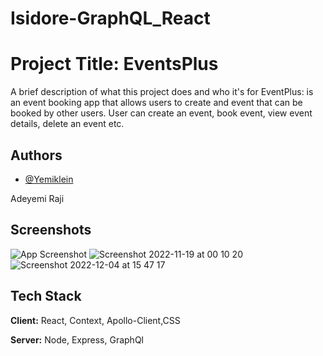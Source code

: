 # Isidore-GraphQL_React

# Project Title: EventsPlus 

A brief description of what this project does and who it's for
EventPlus: is an event booking app that allows users to create and event that can be booked by other users.
User can create an event, book event, view event details, delete an event etc.


## Authors

- [@Yemiklein](https://www.github.com/Yemiklein)

Adeyemi Raji

## Screenshots

![App Screenshot](https://via.placeholder.com/468x300?text=App+Screenshot+Here)
![Screenshot 2022-11-19 at 00 10 20](https://user-images.githubusercontent.com/100921034/202820546-d465af6e-b222-4e05-bbd1-b68f848c5000.png)
![Screenshot 2022-12-04 at 15 47 17](https://user-images.githubusercontent.com/100921034/205497576-1d101af2-af5a-44e7-a079-ee593aacab0b.png)




## Tech Stack

**Client:** React, Context, Apollo-Client,CSS

**Server:** Node, Express, GraphQl


